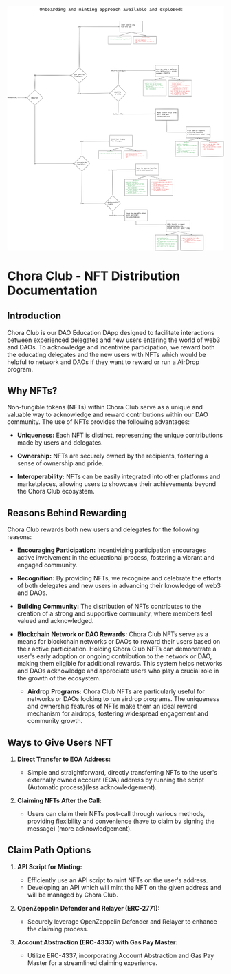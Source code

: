 ![ALT IMAGE](./approaches.png)

# Chora Club - NFT Distribution Documentation

## Introduction

Chora Club is our DAO Education DApp designed to facilitate interactions between experienced delegates and new users entering the world of web3 and DAOs. To acknowledge and incentivize participation, we reward both the educating delegates and the new users with NFTs which would be helpful to network and DAOs if they want to reward or run a AirDrop program.

## Why NFTs?

Non-fungible tokens (NFTs) within Chora Club serve as a unique and valuable way to acknowledge and reward contributions within our DAO community. The use of NFTs provides the following advantages:

- **Uniqueness:** Each NFT is distinct, representing the unique contributions made by users and delegates.
- **Ownership:** NFTs are securely owned by the recipients, fostering a sense of ownership and pride.

- **Interoperability:** NFTs can be easily integrated into other platforms and marketplaces, allowing users to showcase their achievements beyond the Chora Club ecosystem.

## Reasons Behind Rewarding

Chora Club rewards both new users and delegates for the following reasons:

- **Encouraging Participation:** Incentivizing participation encourages active involvement in the educational process, fostering a vibrant and engaged community.

- **Recognition:** By providing NFTs, we recognize and celebrate the efforts of both delegates and new users in advancing their knowledge of web3 and DAOs.

- **Building Community:** The distribution of NFTs contributes to the creation of a strong and supportive community, where members feel valued and acknowledged.

- **Blockchain Network or DAO Rewards:** Chora Club NFTs serve as a means for blockchain networks or DAOs to reward their users based on their active participation. Holding Chora Club NFTs can demonstrate a user's early adoption or ongoing contribution to the network or DAO, making them eligible for additional rewards. This system helps networks and DAOs acknowledge and appreciate users who play a crucial role in the growth of the ecosystem.

  - **Airdrop Programs:** Chora Club NFTs are particularly useful for networks or DAOs looking to run airdrop programs. The uniqueness and ownership features of NFTs make them an ideal reward mechanism for airdrops, fostering widespread engagement and community growth.

## Ways to Give Users NFT

1. **Direct Transfer to EOA Address:**

   - Simple and straightforward, directly transferring NFTs to the user's externally owned account (EOA) address by running the script (Automatic process)(less acknowledgement).

2. **Claiming NFTs After the Call:**
   - Users can claim their NFTs post-call through various methods, providing flexibility and convenience (have to claim by signing the message) (more acknowledgement).

## Claim Path Options

1. **API Script for Minting:**

   - Efficiently use an API script to mint NFTs on the user's address.
   - Developing an API which will mint the NFT on the given address and will be managed by Chora Club.

2. **OpenZeppelin Defender and Relayer (ERC-2771):**

   - Securely leverage OpenZeppelin Defender and Relayer to enhance the claiming process.

3. **Account Abstraction (ERC-4337) with Gas Pay Master:**
   - Utilize ERC-4337, incorporating Account Abstraction and Gas Pay Master for a streamlined claiming experience.
